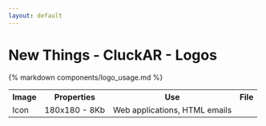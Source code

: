 ```yaml
---
layout: default
---
```


# New Things - CluckAR - Logos

{% markdown components/logo_usage.md %}

<table>
  <tr>
    <th>Image</th>
    <th>Properties</th>
    <th>Use</th>
    <th>File</th>
  </tr>
  <tr>
    <td>Icon</td>
    <td>180x180 - 8Kb</td>
    <td>Web applications, HTML emails</td>
    <td><img alt="" src="https://cloud.githubusercontent.com/assets/64749/18978579/a658edd8-8707-11e6-9096-0f385a3562a9.png"></td>
  </tr>
</table>
